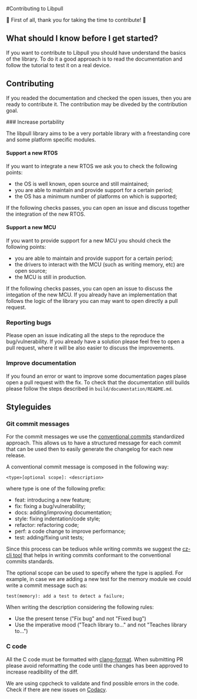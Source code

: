 #Contributing to Libpull

🚀 First of all, thank you for taking the time to contribute! 🚀

## What should I know before I get started?

If you want to contribute to Libpull you should have understand the
basics of the library. To do it a good approach is to read the
documentation and follow the tutorial to test it on a real device.

## Contributing

If you readed the documentation and checked the open issues,
then you are ready to contribute it. 
The contribution may be diveded by the contribution
goal.

### Increase portability

The libpull library aims to be a very portable library with a
freestanding core and some platform specific modules.

#### Support a new RTOS

If you want to integrate a new RTOS we ask you to check
the following points:

- the OS is well known, open source and still maintained;
- you are able to maintain and provide support for a certain period;
- the OS has a minimum number of platforms on which is supported;

If the following checks passes, you can open an issue and discuss
together the integration of the new RTOS.

#### Support a new MCU

If you want to provide support for a new MCU you should check the
following points:

- you are able to maintain and provide support for a certain period;
- the drivers to interact with the MCU (such as writing memory, etc)
are open source;
- the MCU is still in production.

If the following checks passes, you can open an issue to discuss
the integation of the new MCU. If you already have an implementation
that follows the logic of the library you can may want to open directly
a pull request.

### Reporting bugs

Please open an issue indicating all the steps
to the reproduce the bug/vulnerability. If you
already have a solution please feel free to open
a pull request, where it will be also easier to
discuss the improvements.

### Improve documentation

If you found an error or want to improve some documentation
pages plase open a pull request with the fix. To check that
the documentation still builds please follow the steps described
in `build/documentation/README.md`.

## Styleguides

### Git commit messages

For the commit messages we use the
[conventional commits](https://conventionalcommits.org)
standardized approach.
This allows us to have a structured message for each commit
that can be used then to easily generate the changelog for
each new release.

A conventional commit message is composed in the following way:

    <type>[optional scope]: <description>

where type is one of the following prefix:

- feat: introducing a new feature;
- fix: fixing a bug/vulnerability;
- docs: adding/improving documentation;
- style: fixing indentation/code style;
- refactor: refactoring code;
- perf: a code change to improve performance;
- test: adding/fixing unit tests;

Since this process can be tediuos while writing commits we
suggest the [cz-cli tool](https://github.com/commitizen/cz-cli)
that helps in writing commits conformant to the conventional
commits standards.

The optional scope can be used to specify where the type is applied.
For example, in case we are adding a new test for the memory module
we could write a commit message such as:

    test(memory): add a test to detect a failure;

When writing the description considering the following rules:

- Use the present tense ("Fix bug" and not "Fixed bug")
- Use the imperative mood ("Teach library to..." and not "Teaches library to...")

### C code

All the C code must be formatted with
[clang-format](https://clang.llvm.org/docs/ClangFormat.html). When submitting 
PR please avoid reformatting the code until the changes has been approved to
increase readibility of the diff.

We are using cppcheck to validate and find possible errors in the code. Check
if there are new issues on [Codacy](https://app.codacy.com). 

